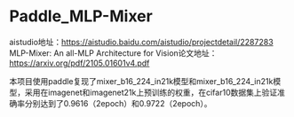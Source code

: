 # Paddle_MLP-Mixer
aistudio地址：https://aistudio.baidu.com/aistudio/projectdetail/2287283   
MLP-Mixer: An all-MLP Architecture for Vision论文地址：https://arxiv.org/pdf/2105.01601v4.pdf

本项目使用paddle复现了mixer_b16_224_in21k模型和mixer_b16_224_in21k模型，采用在imagenet和imagenet21k上预训练的权重，在cifar10数据集上验证准确率分别达到了0.9616（2epoch）和0.9722（2epoch）。

